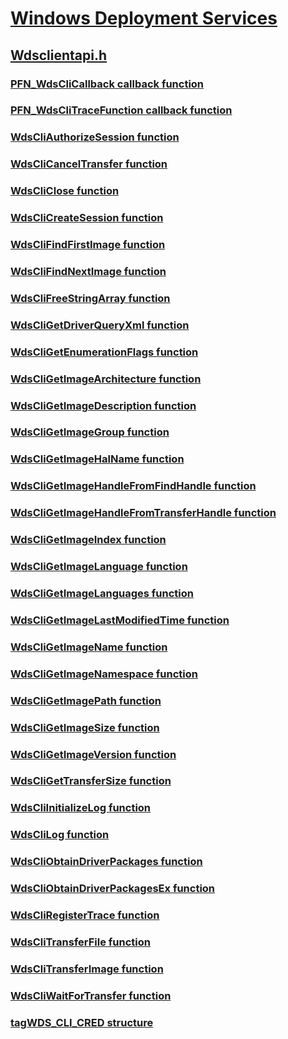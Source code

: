 # [Windows Deployment Services](../_wds/index.md)
## [Wdsclientapi.h](index.md)
### [PFN_WdsCliCallback callback function](../wdsclientapi/nc-wdsclientapi-pfn_wdsclicallback.md)
### [PFN_WdsCliTraceFunction callback function](../wdsclientapi/nc-wdsclientapi-pfn_wdsclitracefunction.md)
### [WdsCliAuthorizeSession function](../wdsclientapi/nf-wdsclientapi-wdscliauthorizesession.md)
### [WdsCliCancelTransfer function](../wdsclientapi/nf-wdsclientapi-wdsclicanceltransfer.md)
### [WdsCliClose function](../wdsclientapi/nf-wdsclientapi-wdscliclose.md)
### [WdsCliCreateSession function](../wdsclientapi/nf-wdsclientapi-wdsclicreatesession.md)
### [WdsCliFindFirstImage function](../wdsclientapi/nf-wdsclientapi-wdsclifindfirstimage.md)
### [WdsCliFindNextImage function](../wdsclientapi/nf-wdsclientapi-wdsclifindnextimage.md)
### [WdsCliFreeStringArray function](../wdsclientapi/nf-wdsclientapi-wdsclifreestringarray.md)
### [WdsCliGetDriverQueryXml function](../wdsclientapi/nf-wdsclientapi-wdscligetdriverqueryxml.md)
### [WdsCliGetEnumerationFlags function](../wdsclientapi/nf-wdsclientapi-wdscligetenumerationflags.md)
### [WdsCliGetImageArchitecture function](../wdsclientapi/nf-wdsclientapi-wdscligetimagearchitecture.md)
### [WdsCliGetImageDescription function](../wdsclientapi/nf-wdsclientapi-wdscligetimagedescription.md)
### [WdsCliGetImageGroup function](../wdsclientapi/nf-wdsclientapi-wdscligetimagegroup.md)
### [WdsCliGetImageHalName function](../wdsclientapi/nf-wdsclientapi-wdscligetimagehalname.md)
### [WdsCliGetImageHandleFromFindHandle function](../wdsclientapi/nf-wdsclientapi-wdscligetimagehandlefromfindhandle.md)
### [WdsCliGetImageHandleFromTransferHandle function](../wdsclientapi/nf-wdsclientapi-wdscligetimagehandlefromtransferhandle.md)
### [WdsCliGetImageIndex function](../wdsclientapi/nf-wdsclientapi-wdscligetimageindex.md)
### [WdsCliGetImageLanguage function](../wdsclientapi/nf-wdsclientapi-wdscligetimagelanguage.md)
### [WdsCliGetImageLanguages function](../wdsclientapi/nf-wdsclientapi-wdscligetimagelanguages.md)
### [WdsCliGetImageLastModifiedTime function](../wdsclientapi/nf-wdsclientapi-wdscligetimagelastmodifiedtime.md)
### [WdsCliGetImageName function](../wdsclientapi/nf-wdsclientapi-wdscligetimagename.md)
### [WdsCliGetImageNamespace function](../wdsclientapi/nf-wdsclientapi-wdscligetimagenamespace.md)
### [WdsCliGetImagePath function](../wdsclientapi/nf-wdsclientapi-wdscligetimagepath.md)
### [WdsCliGetImageSize function](../wdsclientapi/nf-wdsclientapi-wdscligetimagesize.md)
### [WdsCliGetImageVersion function](../wdsclientapi/nf-wdsclientapi-wdscligetimageversion.md)
### [WdsCliGetTransferSize function](../wdsclientapi/nf-wdsclientapi-wdscligettransfersize.md)
### [WdsCliInitializeLog function](../wdsclientapi/nf-wdsclientapi-wdscliinitializelog.md)
### [WdsCliLog function](../wdsclientapi/nf-wdsclientapi-wdsclilog.md)
### [WdsCliObtainDriverPackages function](../wdsclientapi/nf-wdsclientapi-wdscliobtaindriverpackages.md)
### [WdsCliObtainDriverPackagesEx function](../wdsclientapi/nf-wdsclientapi-wdscliobtaindriverpackagesex.md)
### [WdsCliRegisterTrace function](../wdsclientapi/nf-wdsclientapi-wdscliregistertrace.md)
### [WdsCliTransferFile function](../wdsclientapi/nf-wdsclientapi-wdsclitransferfile.md)
### [WdsCliTransferImage function](../wdsclientapi/nf-wdsclientapi-wdsclitransferimage.md)
### [WdsCliWaitForTransfer function](../wdsclientapi/nf-wdsclientapi-wdscliwaitfortransfer.md)
### [tagWDS_CLI_CRED structure](../wdsclientapi/ns-wdsclientapi-tagwds_cli_cred.md)
